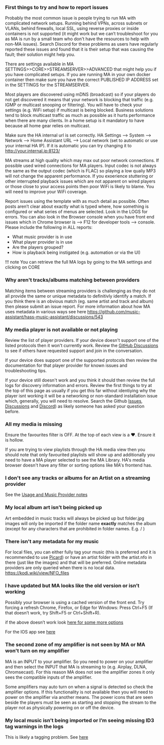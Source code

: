 ### **First things to try and how to report issues**

Probably the most common issue is people trying to run MA with complicated network setups. Running behind VPNs, across subnets or VLANs, behind firewalls, local SSL, using reverse proxies or inside containers is not supported (it might work but we can’t troubleshoot for you as MA is run by a small team who don't have the resources to help with non-MA issues). Search Discord for these problems as users have regularly reported these issues and found that it is their setup that was causing the fault; their solution might help you.

There are settings available in MA SETTINGS>>CORE>>STREAMSERVER>>ADVANCED that might help you if you have complicated setups. If you are running MA in your own docker container then make sure you have the correct  PUBLISHED IP ADDRESS set in the SETTINGS for the STREAMSERVER.

Most players are discovered using mDNS (broadcast) so if your players do not get discovered it means that your network is blocking that traffic (e.g. IGMP or multicast snooping or filtering). You will have to check your settings (e.g. WiFi setup) if multicast is being blocked. Business solutions tend to block multicast traffic as much as possible as it hurts performance when there are many clients. In a home setup is it mandatory to have because all home gear relies on multicast.

Make sure the HA internal url is set correctly. HA Settings --> System --> Network --> Home Assistant URL --> Local network (set to automatic or use your internal HA IP). If it is automatic you can try changing it to http://your.internal.ip:8123/

MA streams at high quality which may max out poor network connections. If possible used wired connections for MA players. Input codec is not always the same as the output codec (which is FLAC) so playing a low qualiy MP3 will not change the apparent performance. If you exoerience stuttering or other interrupted playback issues which are not apparent on wired players or those close to your access points then poor WiFi is likely to blame. You will need to improve your WiFi coverage.

Report issues using the template with as much detail as possible. Often posts aren’t clear about exactly what is typed where, how something is configured or what series of menus are selected. Look in the LOGS for errors. You can also look in the Browser console when you have front end issues which in Chrome browser is --> F12 for developer tools --> console. Please include the following in ALL reports:

- What music provider is in use
- What player provider is in use
- Are the players grouped?
- How is playback being instigated (e.g. automation or via the UI)

!!! note
    You can retrieve the full MA logs by going to the MA settings and clicking on CORE

### **Why aren't tracks/albums matching between providers**

Matching items between streaming providers is challenging as they do not all provide the same or unique metadata to definitivly identify a match. If you think there is an obvious match (eg. same artist and track and album) then please submit an issue report. For more information about how MA uses metadata in various ways see here https://github.com/music-assistant/hass-music-assistant/discussions/543

### **My media player is not available or not playing**

Review the list of player providers. If your device doesn't support one of the listed protocols then it won't currently work. Review the [GitHub Discussions](https://github.com/orgs/music-assistant/discussions) to see if others have requested support and join in the conversation.

If your device does support one of the supported protocols then review the documentation for that player provider for known issues and troubleshooting tips.

If your device still doesn't work and you think it should then review the full logs for discovery information and errors. Review the first things to try at the top of this page as usually if you get this far without identiying why the player isnt working it will be a networking or non-standard installation issue which, generally, you will need to resolve. Search the Github [Issues](https://github.com/orgs/music-assistant/issues), [Discussions](https://github.com/orgs/music-assistant/discussions) and [Discord](https://discord.gg/kaVm8hGpne)) as likely someone has asked your question before.

### **All my media is missing** 

Ensure the favourites filter is OFF. At the top of each view is a ❤️. Ensure it is hollow.

If you are trying to view playlists through the HA media view then you should note that only favourited playlists will show up and additionally you need to have a MA player selected to see the MA Library. HA's media browser doesn't have any filter or sorting options like MA's frontend has.

### **I don't see any tracks or albums for an Artist on a streaming provider** 

See the [Usage and Music Provider notes](../usage.md)

### **My local album art isn’t being picked up**

Art embedded in music tracks will always be picked up but folder.jpg images will only be imported if the folder name **exactly** matches the album (except for any characters that are prohibited in folder names. E.g. / )

### **There isn't any metadata for my music**

For local files, you can either fully tag your music (this is preferred and it is recommended to use [Picard](https://picard.musicbrainz.org/)) or have an artist folder with the artist.nfo in there (just like the images) and that will be preferred. Online metadata providers are only queried when there is no local data. https://kodi.wiki/view/NFO_files

### **I have updated but MA looks like the old version or isn’t working**

Possibly your browser is using a cached version of the front end. Try forcing a refresh Chrome, Firefox, or Edge for Windows: Press Ctrl+F5 (If that doesn’t work, try Shift+F5 or Ctrl+Shift+R).

if the above doesn’t work look [here for some more options](https://www.webinstinct.com/faq/how-to-disable-browser-cache)

For the IOS app see [here](https://community.home-assistant.io/t/anyone-know-how-to-clear-cache-in-the-ios-app/64569/10)

### **The second zone of my amplifier is not seen by MA or MA won't turn on my amplifier**

MA is an INPUT to your amplifier. So you need to power on your amplifier and then select the INPUT that MA is streaming to (e.g. Airplay, DLNA, Chromsecast). For this reason MA does not see the amplifier zones it only sees the compatible inputs of the amplifier. 

Some amplifiers may auto turn on when a signal is detected so check the amplifier options. If this functionality is not available then you will need to power on the amplifier via another means. The power icons that are seen beside the players must be seen as starting and stopping the stream to the player not as physically powering on or off the device.

### **My local music isn’t being imported or I’m seeing missing ID3 tag warnings in the logs** 

This is likely a tagging problem. See [here](../music-providers/filesystem/)
